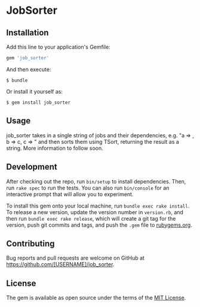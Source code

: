 # JobSorter

## Installation

Add this line to your application's Gemfile:

```ruby
gem 'job_sorter'
```

And then execute:

    $ bundle

Or install it yourself as:

    $ gem install job_sorter

## Usage

job_sorter takes in a single string of jobs and their dependencies, e.g. "a => , b => c, c => " and then sorts them using TSort, returning the result as a string.
More information to follow soon.

## Development

After checking out the repo, run `bin/setup` to install dependencies. Then, run `rake spec` to run the tests. You can also run `bin/console` for an interactive prompt that will allow you to experiment.

To install this gem onto your local machine, run `bundle exec rake install`. To release a new version, update the version number in `version.rb`, and then run `bundle exec rake release`, which will create a git tag for the version, push git commits and tags, and push the `.gem` file to [rubygems.org](https://rubygems.org).

## Contributing

Bug reports and pull requests are welcome on GitHub at https://github.com/[USERNAME]/job_sorter.


## License

The gem is available as open source under the terms of the [MIT License](http://opensource.org/licenses/MIT).

